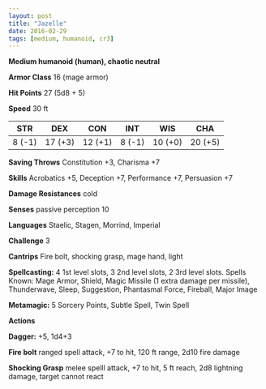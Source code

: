 ```yaml
---
layout: post
title: "Jazelle"
date: 2016-02-29
tags: [medium, humanoid, cr3]
---
```


**Medium humanoid (human), chaotic neutral**

**Armor Class** 16 (mage armor)

**Hit Points** 27 (5d8 + 5)

**Speed** 30 ft

|   STR   |   DEX   |   CON   |   INT   |   WIS   |   CHA   |
|:-----:|:-----:|:-----:|:-----:|:-----:|:-----:|
| 8 (-1) | 17 (+3) | 12 (+1) | 8 (-1) | 10 (+0) | 20 (+5) |

**Saving Throws** Constitution +3, Charisma +7

**Skills** Acrobatics +5, Deception +7, Performance +7, Persuasion +7

**Damage Resistances** cold

**Senses** passive perception 10

**Languages** Staelic, Stagen, Morrind, Imperial

**Challenge** 3

**Cantrips** Fire bolt, shocking grasp, mage hand, light

**Spellcasting:** 4 1st level slots, 3 2nd level slots, 2 3rd level slots. Spells Known: Mage Armor, Shield, Magic Missile (1 extra damage per missile), Thunderwave, Sleep, Suggestion, Phantasmal Force, Fireball, Major Image

**Metamagic:** 5 Sorcery Points, Subtle Spell, Twin Spell

**Actions** 

**Dagger:** +5, 1d4+3

**Fire bolt** ranged spell attack, +7 to hit, 120 ft range, 2d10 fire damage

**Shocking Grasp** melee spelll attack, +7 to hit, 5 ft reach, 2d8 lightning damage, target cannot react
